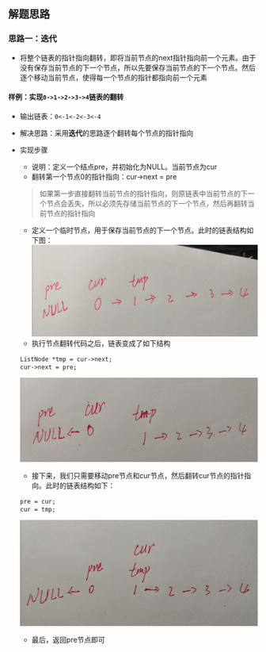 ## 解题思路

### 思路一：迭代
* 将整个链表的指针指向翻转，即将当前节点的next指针指向前一个元素。由于没有保存当前节点的下一个节点，所以先要保存当前节点的下一个节点。然后逐个移动当前节点，使得每一个节点的指针都指向前一个元素

#### 样例：实现`0->1->2->3->4`链表的翻转
* 输出链表：`0<-1<-2<-3<-4`
* 解决思路：采用**迭代**的思路逐个翻转每个节点的指针指向
* 实现步骤
	* 说明：定义一个结点pre，并初始化为NULL。当前节点为cur
	* 翻转第一个节点0的指针指向：cur->next = pre
	> 如果第一步直接翻转当前节点的指针指向，则原链表中当前节点的下一个节点会丢失，所以必须先存储当前节点的下一个节点，然后再翻转当前节点的指针指向
	* 定义一个临时节点，用于保存当前节点的下一个节点。此时的链表结构如下图：
	![](1.jpg)
	* 执行节点翻转代码之后，链表变成了如下结构
	```
	ListNode *tmp = cur->next;
	cur->next = pre;
	```
	![](2.jpg)

	* 接下来，我们只需要移动pre节点和cur节点，然后翻转cur节点的指针指向。此时的链表结构如下：
	```
	pre = cur;
	cur = tmp;
	```
	![](3.jpg)
	* 最后，返回pre节点即可


